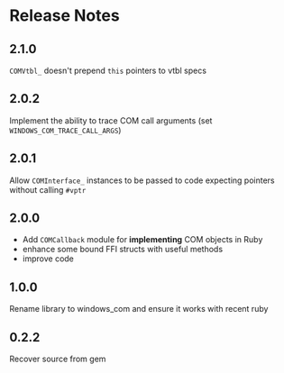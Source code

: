 # Release Notes

## 2.1.0

`COMVtbl_` doesn't prepend `this` pointers to vtbl specs

## 2.0.2

Implement the ability to trace COM call arguments (set `WINDOWS_COM_TRACE_CALL_ARGS`)

## 2.0.1

Allow `COMInterface_` instances to be passed to code expecting pointers without calling `#vptr`

## 2.0.0

- Add `COMCallback` module for __implementing__ COM objects in Ruby
- enhance some bound FFI structs with useful methods
- improve code

## 1.0.0

Rename library to windows_com and ensure it works with recent ruby

## 0.2.2

Recover source from gem
